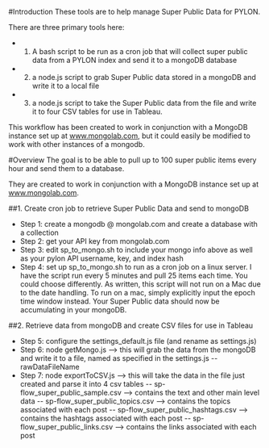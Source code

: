 #Introduction
These tools are to help manage Super Public Data for PYLON.

There are three primary tools here:
* 1) A bash script to be run as a cron job that will collect super public data from a PYLON index and send it to a mongoDB database
* 2) a node.js script to grab Super Public data stored in a mongoDB and write it to a local file
* 3) a node.js script to take the Super Public data from the file and write it to four CSV tables for use in Tableau.

This workflow has been created to work in conjunction with a MongoDB instance set up at www.mongolab.com, but it could easily be modified to work with other instances of a mongodb.

#Overview
The goal is to be able to pull up to 100 super public items every hour and send them to a database.

They are created to work in conjunction with a MongoDB instance set up at 
www.mongolab.com.

##1. Create cron job to retrieve Super Public Data and send to mongoDB
* Step 1: create a mongodb @ mongolab.com and create a database with a collection
* Step 2: get your API key from mongolab.com
* Step 3: edit sp_to_mongo.sh to include your mongo info above as well as your pylon API username, key, and index hash
* Step 4: set up sp_to_mongo.sh to run as a cron job on a linux server. I have the script run every 5 minutes and pull 25 items each time. You could choose differently. As written, this script will not run on a Mac due to the date handling. To run on a mac, simply explicitly input the epoch time window instead. Your Super Public data should now be accumulating in your mongoDB.

##2. Retrieve data from mongoDB and create CSV files for use in Tableau
* Step 5: configure the settings_default.js file (and rename as settings.js)
* Step 6: node getMongo.js --> this will grab the data from the mongoDB and write it to a file, named as specified in the settings.js -- rawDataFileName
* Step 7: node exportToCSV.js --> this will take the data in the file just created and parse it into 4 csv tables
	-- sp-flow_super_public_sample.csv --> contains the text and other main level data
	-- sp-flow_super_public_topics.csv --> contains the topics associated with each post
	-- sp-flow_super_public_hashtags.csv --> contains the hashtags associated with each post
	-- sp-flow_super_public_links.csv --> contains the links associated with each post
